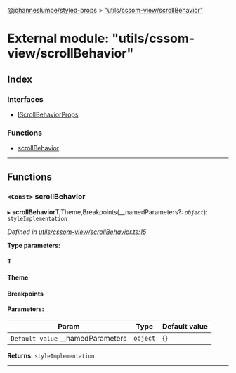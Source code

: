 [@johanneslumpe/styled-props](../README.md) > ["utils/cssom-view/scrollBehavior"](../modules/_utils_cssom_view_scrollbehavior_.md)

# External module: "utils/cssom-view/scrollBehavior"

## Index

### Interfaces

* [IScrollBehaviorProps](../interfaces/_utils_cssom_view_scrollbehavior_.iscrollbehaviorprops.md)

### Functions

* [scrollBehavior](_utils_cssom_view_scrollbehavior_.md#scrollbehavior)

---

## Functions

<a id="scrollbehavior"></a>

### `<Const>` scrollBehavior

▸ **scrollBehavior**T,Theme,Breakpoints(__namedParameters?: *`object`*): `styleImplementation`

*Defined in [utils/cssom-view/scrollBehavior.ts:15](https://github.com/johanneslumpe/styled-props/blob/3abf398/src/utils/cssom-view/scrollBehavior.ts#L15)*

**Type parameters:**

#### T 
#### Theme 
#### Breakpoints 
**Parameters:**

| Param | Type | Default value |
| ------ | ------ | ------ |
| `Default value` __namedParameters | `object` |  {} |

**Returns:** `styleImplementation`

___

